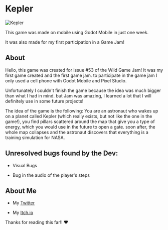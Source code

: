 # Kepler

![Kepler](https://img.itch.zone/aW1hZ2UvMTg3OTQ1OC8xMTA4NjA5Ni5qcGc=/794x1000/dUJwjV.jpg)

This game was made on mobile using Godot Mobile in just one week.

It was also made for my first participation in a Game Jam!

## About
Hello, this game was created for issue #53 of the Wild Game Jam! It was my first game created and the first game jam. to participate in the game jam I only used a cell phone with Godot Mobile and Pixel Studio.

Unfortunately I couldn't finish the game because the idea was much bigger than what I had in mind. but Jam was amazing, I learned a lot that I will definitely use in some future projects!

The idea of the game is the following: You are an astronaut who wakes up on a planet called Kepler (which really exists, but not like the one in the game!), you find pillars scattered around the map that give you a type of energy, which you would use in the future to open a gate. soon after, the whole map collapses and the astronaut discovers that everything is a training simulation for NASA.

## Unresolved bugs found by the Dev:
- Visual Bugs

- Bug in the audio of the player's steps

## About Me
- My [Twitter](https://twitter.com/_asN6)

- My [Itch.io](https://asn16a.itch.io)

Thanks for reading this far!! ❤️
